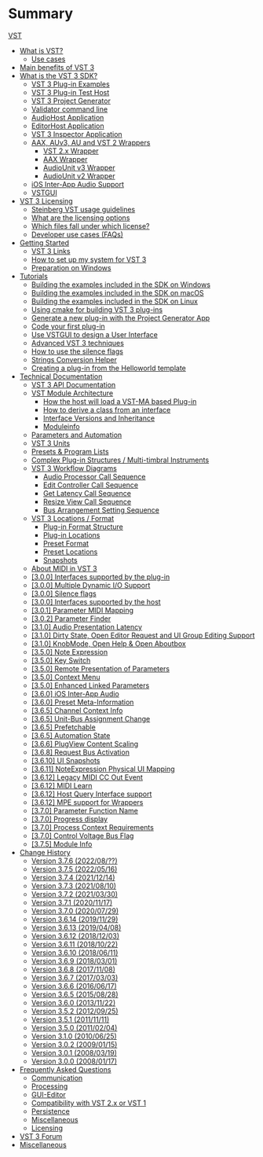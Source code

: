# Summary

[VST](pages/README.md)

- [What is VST?](pages/What+is+VST/Index.md)
  - [Use cases](pages/What+is+VST/Use+cases.md)
- [Main benefits of VST 3](pages/Main+benefits+of+VST+3/Index.md)
- [What is the VST 3 SDK?](pages/What+is+the+VST+3+SDK/Index.md)
  - [VST 3 Plug-in Examples](pages/What+is+the+VST+3+SDK/Plug-in+Examples.md)
  - [VST 3 Plug-in Test Host](pages/What+is+the+VST+3+SDK/Plug-in+Test+Host.md)
  - [VST 3 Project Generator](pages/What+is+the+VST+3+SDK/Project+Generator.md)
  - [Validator command line](pages/What+is+the+VST+3+SDK/Validator.md)
  - [AudioHost Application](pages/What+is+the+VST+3+SDK/AudioHost.md)
  - [EditorHost Application](pages/What+is+the+VST+3+SDK/EditorHost.md)
  - [VST 3 Inspector Application](pages/What+is+the+VST+3+SDK/VST3Inspector.md)
  - [AAX, AUv3, AU and VST 2 Wrappers](pages/What+is+the+VST+3+SDK/Wrappers/Index.md)
    - [VST 2.x Wrapper](pages/What+is+the+VST+3+SDK/Wrappers/VST+2+Wrapper.md)
    - [AAX Wrapper](pages/What+is+the+VST+3+SDK/Wrappers/AAX+Wrapper.md)
    - [AudioUnit v3 Wrapper](pages/What+is+the+VST+3+SDK/Wrappers/AUv3+Wrapper.md)
    - [AudioUnit v2 Wrapper](pages/What+is+the+VST+3+SDK/Wrappers/AUv2+Wrapper.md)
  - [iOS Inter-App Audio Support](pages/What+is+the+VST+3+SDK/iOS+Inter-App+Audio+support.md)
  - [VSTGUI](pages/What+is+the+VST+3+SDK/VSTGUI.md)
- [VST 3 Licensing](pages/VST+3+Licensing/Index.md)
  - [Steinberg VST usage guidelines](pages/VST+3+Licensing/Usage+guidelines.md)
  - [What are the licensing options](pages/VST+3+Licensing/What+are+the+licensing+options.md)
  - [Which files fall under which license?](pages/VST+3+Licensing/Which+files+fall+under+which+license.md)
  - [Developer use cases (FAQs)](pages/VST+3+Licensing/Developer+use+cases.md)
- [Getting Started](pages/Getting+Started/Index.md)
  - [VST 3 Links](pages/Getting+Started/Links.md)
  - [How to set up my system for VST 3](pages/Getting+Started/How+to+setup+my+system.md)
  - [Preparation on Windows](pages/Getting+Started/Preparation+on+Windows.md)
- [Tutorials](pages/Tutorials/Index.md)
  - [Building the examples included in the SDK on Windows](pages/Tutorials/Building+the+examples+included+in+the+SDK+Windows.md)
  - [Building the examples included in the SDK on macOS](pages/Tutorials/Building+the+examples+included+in+the+SDK+macOS.md)
  - [Building the examples included in the SDK on Linux](pages/Tutorials/Building+the+examples+included+in+the+SDK+Linux.md)
  - [Using cmake for building VST 3 plug-ins](pages/Tutorials/Using+cmake+for+building+plug-ins.md)
  - [Generate a new plug-in with the Project Generator App](pages/Tutorials/Generate+new+plug-in+with+Project+Generator.md)
  - [Code your first plug-in](pages/Tutorials/Code+your+first+plug-in.md)
  - [Use VSTGUI to design a User Interface](pages/Tutorials/Use+VSTGUI+to+design+a+UI.md)
  - [Advanced VST 3 techniques](pages/Tutorials/Advanced+VST+3+techniques.md)
  - [How to use the silence flags](pages/Tutorials/How+to+use+the+silence+flags.md)
  - [Strings Conversion Helper](pages/Tutorials/Strings+Conversion+Helper.md)
  - [Creating a plug-in from the Helloworld template](pages/Tutorials/Creating+a+plug-in+from+the+Helloworld+template.md)
- [Technical Documentation](pages/Technical+Documentation/Index.md)
  - [VST 3 API Documentation](pages/Technical+Documentation/API+Documentation/Index.md)
  - [VST Module Architecture](pages/Technical+Documentation/VST+Module+Architecture/Index.md)
    - [How the host will load a VST-MA based Plug-in](pages/Technical+Documentation/VST+Module+Architecture/Loading.md)
    - [How to derive a class from an interface](pages/Technical+Documentation/VST+Module+Architecture/Derive+From+Interface.md)
    - [Interface Versions and Inheritance](pages/Technical+Documentation/VST+Module+Architecture/Interface+Versions+and+Inheritance.md)
    - [Moduleinfo](pages/Technical+Documentation/VST+Module+Architecture/ModuleInfo-JSON.md)
  - [Parameters and Automation](pages/Technical+Documentation/Parameters+Automation/Index.md)
  - [VST 3 Units](pages/Technical+Documentation/VST+3+Units/Index.md)
  - [Presets & Program Lists](pages/Technical+Documentation/Presets+Program+Lists/Index.md)
  - [Complex Plug-in Structures / Multi-timbral Instruments](pages/Technical+Documentation/Complex+Structures/Index.md)
  - [VST 3 Workflow Diagrams](pages/Technical+Documentation/Workflow+Diagrams/Index.md)
    - [Audio Processor Call Sequence](pages/Technical+Documentation/Workflow+Diagrams/Audio+Processor+Call+Sequence.md)
    - [Edit Controller Call Sequence](pages/Technical+Documentation/Workflow+Diagrams/Edit+Controller+Call+Sequence.md)
    - [Get Latency Call Sequence](pages/Technical+Documentation/Workflow+Diagrams/Get+Latency+Call+Sequence.md)
    - [Resize View Call Sequence](pages/Technical+Documentation/Workflow+Diagrams/Resize+View+Call+Sequence.md)
    - [Bus Arrangement Setting Sequence](pages/Technical+Documentation/Workflow+Diagrams/Bus+Arrangement+Setting+Sequence.md)
  - [VST 3 Locations / Format](pages/Technical+Documentation/Locations+Format/Index.md)
    - [Plug-in Format Structure](pages/Technical+Documentation/Locations+Format/Plugin+Format.md)
    - [Plug-in Locations](pages/Technical+Documentation/Locations+Format/Plugin+Locations.md)
    - [Preset Format](pages/Technical+Documentation/Locations+Format/Preset+Format.md)
    - [Preset Locations](pages/Technical+Documentation/Locations+Format/Preset+Locations.md)
    - [Snapshots](pages/Technical+Documentation/Locations+Format/Snapshots.md)
  - [About MIDI in VST 3](pages/Technical+Documentation/About+MIDI/Index.md)
  - [[3.0.0] Interfaces supported by the plug-in](pages/Technical+Documentation/Change+History/3.0.0/Plug+in+Interfaces.md)
  - [[3.0.0] Multiple Dynamic I/O Support](pages/Technical+Documentation/Change+History/3.0.0/Multiple+Dynamic+IO.md)
  - [[3.0.0] Silence flags](pages/Technical+Documentation/Change+History/3.0.0/Silence+flags.md)
  - [[3.0.0] Interfaces supported by the host](pages/Technical+Documentation/Change+History/3.0.0/Host+Interfaces.md)
  - [[3.0.1] Parameter MIDI Mapping](pages/Technical+Documentation/Change+History/3.0.1/IMidiMapping.md)
  - [[3.0.2] Parameter Finder](pages/Technical+Documentation/Change+History/3.0.2/IParameterFinder.md)
  - [[3.1.0] Audio Presentation Latency](pages/Technical+Documentation/Change+History/3.1.0/IAudioPresentationLatency.md)
  - [[3.1.0] Dirty State, Open Editor Request and UI Group Editing Support](pages/Technical+Documentation/Change+History/3.1.0/IComponentHandler2.md)
  - [[3.1.0] KnobMode, Open Help & Open Aboutbox](pages/Technical+Documentation/Change+History/3.1.0/IEditController2.md)
  - [[3.5.0] Note Expression](pages/Technical+Documentation/Change+History/3.5.0/INoteExpressionController.md)
  - [[3.5.0] Key Switch](pages/Technical+Documentation/Change+History/3.5.0/IKeyswitchController.md)
  - [[3.5.0] Remote Presentation of Parameters](pages/Technical+Documentation/Change+History/3.5.0/IXmlRepresentationController.md)
  - [[3.5.0] Context Menu](pages/Technical+Documentation/Change+History/3.5.0/IComponentHandler3.md)
  - [[3.5.0] Enhanced Linked Parameters](pages/Technical+Documentation/Change+History/3.5.0/IEditControllerHostEditing.md)
  - [[3.6.0] iOS Inter-App Audio](pages/Technical+Documentation/Change+History/3.6.0/IAA.md)
  - [[3.6.0] Preset Meta-Information](pages/Technical+Documentation/Change+History/3.6.0/IStreamAttributes.md)
  - [[3.6.5] Channel Context Info](pages/Technical+Documentation/Change+History/3.6.5/IInfoListener.md)
  - [[3.6.5] Unit-Bus Assignment Change](pages/Technical+Documentation/Change+History/3.6.5/IUnitHandler2.md)
  - [[3.6.5] Prefetchable](pages/Technical+Documentation/Change+History/3.6.5/IPrefetchableSupport.md)
  - [[3.6.5] Automation State](pages/Technical+Documentation/Change+History/3.6.5/IAutomationState.md)
  - [[3.6.6] PlugView Content Scaling](pages/Technical+Documentation/Change+History/3.6.6/IPlugViewContentScaleSupport.md)
  - [[3.6.8] Request Bus Activation](pages/Technical+Documentation/Change+History/3.6.8/IComponentHandlerBusActivation.md)
  - [[3.6.10] UI Snapshots](pages/Technical+Documentation/Change+History/3.6.10/UI+Snapshots.md)
  - [[3.6.11] NoteExpression Physical UI Mapping](pages/Technical+Documentation/Change+History/3.6.11/INoteExpressionPhysicalUIMapping.md)
  - [[3.6.12] Legacy MIDI CC Out Event](pages/Technical+Documentation/Change+History/3.6.12/LegacyMIDICCOutEvent.md)
  - [[3.6.12] MIDI Learn](pages/Technical+Documentation/Change+History/3.6.12/IMidiLearn.md)
  - [[3.6.12] Host Query Interface support](pages/Technical+Documentation/Change+History/3.6.12/IPlugInterfaceSupport.md)
  - [[3.6.12] MPE support for Wrappers](pages/Technical+Documentation/Change+History/3.6.12/IVst3WrapperMPESupport.md)
  - [[3.7.0] Parameter Function Name](pages/Technical+Documentation/Change+History/3.7.0/IParameterFunctionName.md)
  - [[3.7.0] Progress display](pages/Technical+Documentation/Change+History/3.7.0/IProgress.md)
  - [[3.7.0] Process Context Requirements](pages/Technical+Documentation/Change+History/3.7.0/IProcessContextRequirements.md)
  - [[3.7.0] Control Voltage Bus Flag](pages/Technical+Documentation/Change+History/3.7.0/Control+Voltage.md)
  - [[3.7.5] Module Info](pages/Technical+Documentation/Change+History/3.7.5/ModuleInfo.md)
- [Change History](pages/Versions/Index.md)
  - [Version 3.7.6 (2022/08/??)](pages/Versions/Version+3.7.6.md)
  - [Version 3.7.5 (2022/05/16)](pages/Versions/Version+3.7.5.md)
  - [Version 3.7.4 (2021/12/14)](pages/Versions/Version+3.7.4.md)
  - [Version 3.7.3 (2021/08/10)](pages/Versions/Version+3.7.3.md)
  - [Version 3.7.2 (2021/03/30)](pages/Versions/Version+3.7.2.md)
  - [Version 3.7.1 (2020/11/17)](pages/Versions/Version+3.7.1.md)
  - [Version 3.7.0 (2020/07/29)](pages/Versions/Version+3.7.0.md)
  - [Version 3.6.14 (2019/11/29)](pages/Versions/Version+3.6.14.md)
  - [Version 3.6.13 (2019/04/08)](pages/Versions/Version+3.6.13.md)
  - [Version 3.6.12 (2018/12/03)](pages/Versions/Version+3.6.12.md)
  - [Version 3.6.11 (2018/10/22)](pages/Versions/Version+3.6.11.md)
  - [Version 3.6.10 (2018/06/11)](pages/Versions/Version+3.6.10.md)
  - [Version 3.6.9 (2018/03/01)](pages/Versions/Version+3.6.9.md)
  - [Version 3.6.8 (2017/11/08)](pages/Versions/Version+3.6.8.md)
  - [Version 3.6.7 (2017/03/03)](pages/Versions/Version+3.6.7.md)
  - [Version 3.6.6 (2016/06/17)](pages/Versions/Version+3.6.6.md)
  - [Version 3.6.5 (2015/08/28)](pages/Versions/Version+3.6.5.md)
  - [Version 3.6.0 (2013/11/22)](pages/Versions/Version+3.6.0.md)
  - [Version 3.5.2 (2012/09/25)](pages/Versions/Version+3.5.2.md)
  - [Version 3.5.1 (2011/11/11)](pages/Versions/Version+3.5.1.md)
  - [Version 3.5.0 (2011/02/04)](pages/Versions/Version+3.5.0.md)
  - [Version 3.1.0 (2010/06/25)](pages/Versions/Version+3.1.0.md)
  - [Version 3.0.2 (2009/01/15)](pages/Versions/Version+3.0.2.md)
  - [Version 3.0.1 (2008/03/19)](pages/Versions/Version+3.0.1.md)
  - [Version 3.0.0 (2008/01/17)](pages/Versions/Version+3.0.0.md)
- [Frequently Asked Questions](pages/FAQ/Index.md)
  - [Communication](pages/FAQ/Communication.md)
  - [Processing](pages/FAQ/Processing.md)
  - [GUI-Editor](pages/FAQ/GUI+Editor.md)
  - [Compatibility with VST 2.x or VST 1](pages/FAQ/Compatibility+with+VST+2.x+or+VST+1.md)
  - [Persistence](pages/FAQ/Persistence.md)
  - [Miscellaneous](pages/FAQ/Miscellaneous.md)
  - [Licensing](pages/FAQ/Licensing.md)
- [VST 3 Forum](pages/Forum/Index.md)
- [Miscellaneous](pages/Miscellaneous/Index.md)
